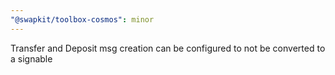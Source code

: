 ```yaml
---
"@swapkit/toolbox-cosmos": minor
---
```


Transfer and Deposit msg creation can be configured to not be converted to a signable
